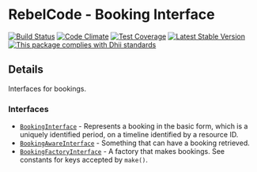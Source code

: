# RebelCode - Booking Interface

[![Build Status](https://travis-ci.org/RebelCode/booking-interface.svg?branch=develop)](https://travis-ci.org/RebelCode/booking-interface)
[![Code Climate](https://codeclimate.com/github/RebelCode/booking-interface/badges/gpa.svg)](https://codeclimate.com/github/RebelCode/booking-interface)
[![Test Coverage](https://codeclimate.com/github/RebelCode/booking-interface/badges/coverage.svg)](https://codeclimate.com/github/RebelCode/booking-interface/coverage)
[![Latest Stable Version](https://poser.pugx.org/rebelcode/booking-interface/version)](https://packagist.org/packages/rebelcode/booking-interface)
[![This package complies with Dhii standards](https://img.shields.io/badge/Dhii-Compliant-green.svg?style=flat-square)][Dhii]

## Details
Interfaces for bookings.

### Interfaces
- [`BookingInterface`] - Represents a booking in the basic form, which is a uniquely identified period, on a timeline
identified by a resource ID.
- [`BookingAwareInterface`] - Something that can have a booking retrieved.
- [`BookingFactoryInterface`] - A factory that makes bookings. See constants for keys accepted by `make()`.

[Dhii]:                                                 https://github.com/Dhii/dhii

[`BookingInterface`]:                                   src/BookingInterface.php
[`BookingAwareInterface`]:                              src/BookingAwareInterface.php
[`BookingFactoryInterface`]:                            src/BookingFactoryInterface.php
